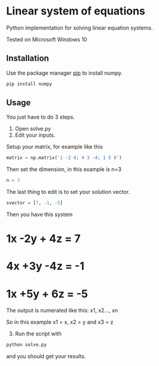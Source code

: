# Linear system of equations

Python implementation for solving linear equation systems.

Tested on Microsoft Windows 10

## Installation

Use the package manager [pip](https://pip.pypa.io/en/stable/) to install numpy.

```bash
pip install numpy
```

## Usage

You just have to do 3 steps.
1) Open solve.py
2) Edit your inputs.

Setup your matrix, for example like this

```python
matrix = np.matrix('1 -2 4; 4 3 -4; 1 5 6')
```
Then set the dimension, in this example is n=3
```python
n = 3
```
The last thing to edit is to set your solution vector.
```python
svector = [7, -1, -5]
```

Then you have this system
# 1x -2y + 4z = 7  
# 4x +3y -4z = -1 
# 1x +5y + 6z = -5 

The output is numerated like this: x1, x2..., xn

So in this example x1 = x, x2 = y and x3 = z

3) Run the script with
```bash
python solve.py
```
and you should get your results.
